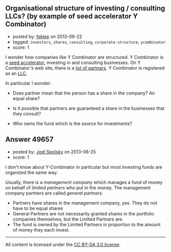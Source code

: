 ## Organisational structure of investing / consulting LLCs? (by example of seed accelerator Y Combinator)

- posted by: [feklee](https://stackexchange.com/users/-1/25938-feklee) on 2013-06-22
- tagged: `investors`, `shares`, `consulting`, `corporate-structure`, `ycombinator`
- score: 1

I wonder how companies like Y Combinator are structured. Y Combinator is a [seed accelerator][3], investing in and consulting businesses. On Y Combinator's web site, there is a [list of partners][1]. Y Combinator is registered as an [LLC][2].

In particular I wonder:

  * Does partner mean that the person has a share in the company? An equal share?

  * Is it possible that partners are guaranteed a share in the businesses that they consult?

  * Who owns the fund which is the source for investments?

[1]: http://ycombinator.com/people.html
[2]: http://whois.net/whois/ycombinator.com
[3]: http://en.wikipedia.org/wiki/Seed_accelerator


## Answer 49657

- posted by: [Joel Spolsky](https://stackexchange.com/users/-1/4335-joel-spolsky) on 2013-06-25
- score: 1

I don't know about Y-Combinator in particular but most investing funds are organized the same way.

Usually, there is a *management company* which manages a fund of money on behalf of *limited partners* who put in the money. The management company partners are called *general partners*.

* Partners have shares in the management company, yes. They do not have to be equal shares
* General Partners are not necessarily granted shares in the portfolio companies themselves, but the Limited Partners are.
* The fund is owned by the Limited Partners in proportion to the amount of money they each invest.



---

All content is licensed under the [CC BY-SA 3.0 license](https://creativecommons.org/licenses/by-sa/3.0/).
